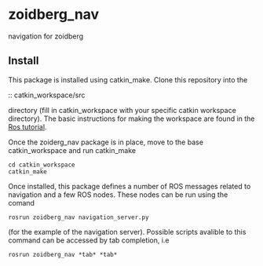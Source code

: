 # zoidberg_nav
navigation for zoidberg

Install
-------

This package is installed using catkin_make. Clone this repository into the

::
    catkin_workspace/src

directory (fill in catkin_workspace with your specific catkin workspace
directory). The basic instructions for making the workspace are found in the
[Ros tutorial][RosT1].

Once the zoiderg_nav package is in place, move to the base catkin_workspace
and run catkin_make

```
cd catkin_workspace
catkin_make
```

Once installed, this package defines a number of ROS messages related to
 navigation and a few ROS nodes. These nodes can be run using the comand

```
rosrun zoidberg_nav navigation_server.py
```

(for the example of the navigation server). Possible scripts avalible to this
command can be accessed by tab completion, i.e
```
rosrun zoidberg_nav *tab* *tab*
```


[RosT1]: http://wiki.ros.org/ROS/Tutorials/InstallingandConfiguringROSEnvironment


